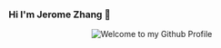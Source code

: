 ### Hi I'm Jerome Zhang 👋
<div align="center">
  <img src="https://i.loli.net/2020/12/04/UJznSrMhxKVeP8B.jpg" style="max-width: 100%;" alt="Welcome to my Github Profile" />
</div>